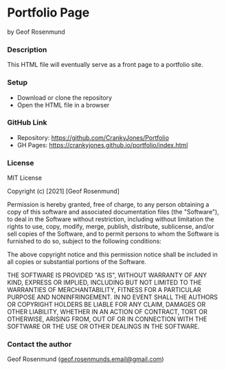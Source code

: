# Portfolio Page
by Geof Rosenmund

### Description
This HTML file will eventually serve as a front page to a portfolio site.


### Setup
* Download or clone the repository
* Open the HTML file in a browser


### GitHub Link
* Repository: https://github.com/CrankyJones/Portfolio
* GH Pages: https://crankyjones.github.io/portfolio/index.html


### License
MIT License

Copyright (c) [2021] [Geof Rosenmund]

Permission is hereby granted, free of charge, to any person obtaining a copy
of this software and associated documentation files (the "Software"), to deal
in the Software without restriction, including without limitation the rights
to use, copy, modify, merge, publish, distribute, sublicense, and/or sell
copies of the Software, and to permit persons to whom the Software is
furnished to do so, subject to the following conditions:

The above copyright notice and this permission notice shall be included in all
copies or substantial portions of the Software.

THE SOFTWARE IS PROVIDED "AS IS", WITHOUT WARRANTY OF ANY KIND, EXPRESS OR
IMPLIED, INCLUDING BUT NOT LIMITED TO THE WARRANTIES OF MERCHANTABILITY,
FITNESS FOR A PARTICULAR PURPOSE AND NONINFRINGEMENT. IN NO EVENT SHALL THE
AUTHORS OR COPYRIGHT HOLDERS BE LIABLE FOR ANY CLAIM, DAMAGES OR OTHER
LIABILITY, WHETHER IN AN ACTION OF CONTRACT, TORT OR OTHERWISE, ARISING FROM,
OUT OF OR IN CONNECTION WITH THE SOFTWARE OR THE USE OR OTHER DEALINGS IN THE
SOFTWARE.


### Contact the author
Geof Rosenmund (geof.rosenmunds.email@gmail.com)